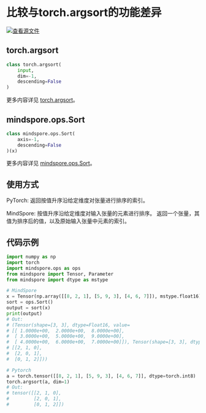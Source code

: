 # 比较与torch.argsort的功能差异

[![查看源文件](https://mindspore-website.obs.cn-north-4.myhuaweicloud.com/website-images/r1.7/resource/_static/logo_source.png)](https://gitee.com/mindspore/docs/blob/r1.7/docs/mindspore/source_zh_cn/note/api_mapping/pytorch_diff/Sort.md)

## torch.argsort

```python
class torch.argsort(
    input,
    dim=-1,
    descending=False
)
```

更多内容详见 [torch.argsort](https://pytorch.org/docs/1.5.0/torch.html#torch.argsort)。

## mindspore.ops.Sort

```python
class mindspore.ops.Sort(
    axis=-1,
    descending=False
)(x)
```

更多内容详见 [mindspore.ops.Sort](https://mindspore.cn/docs/zh-CN/r1.7/api_python/ops/mindspore.ops.Sort.html#mindspore.ops.Sort)。

## 使用方式

PyTorch: 返回按值升序沿给定维度对张量进行排序的索引。

MindSpore: 按值升序沿给定维度对输入张量的元素进行排序。 返回一个张量，其值为排序后的值，以及原始输入张量中元素的索引。

## 代码示例

```python
import numpy as np
import torch
import mindspore.ops as ops
from mindspore import Tensor, Parameter
from mindspore import dtype as mstype

# MindSpore
x = Tensor(np.array([[8, 2, 1], [5, 9, 3], [4, 6, 7]]), mstype.float16)
sort = ops.Sort()
output = sort(x)
print(output)
# Out:
# (Tensor(shape=[3, 3], dtype=Float16, value=
# [[ 1.0000e+00,  2.0000e+00,  8.0000e+00],
#  [ 3.0000e+00,  5.0000e+00,  9.0000e+00],
#  [ 4.0000e+00,  6.0000e+00,  7.0000e+00]]), Tensor(shape=[3, 3], dtype=Int32, value=
# [[2, 1, 0],
#  [2, 0, 1],
#  [0, 1, 2]]))

# Pytorch
a = torch.tensor([[8, 2, 1], [5, 9, 3], [4, 6, 7]], dtype=torch.int8)
torch.argsort(a, dim=1)
# Out:
# tensor([[2, 1, 0],
#         [2, 0, 1],
#         [0, 1, 2]])
```
